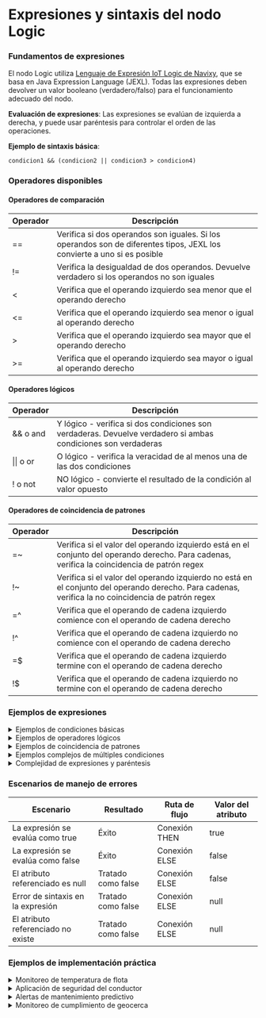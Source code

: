 # Expresiones y sintaxis del nodo Logic

### Fundamentos de expresiones

El nodo Logic utiliza [Lenguaje de Expresión IoT Logic de Navixy](https://app.gitbook.com/s/tx3J5BxnWyPV0nP2xr0z/technologies/navixy-iot-logic-expression-language), que se basa en Java Expression Language (JEXL). Todas las expresiones deben devolver un valor booleano (verdadero/falso) para el funcionamiento adecuado del nodo.

**Evaluación de expresiones**: Las expresiones se evalúan de izquierda a derecha, y puede usar paréntesis para controlar el orden de las operaciones.

**Ejemplo de sintaxis básica**:

```
condicion1 && (condicion2 || condicion3 > condicion4)
```

### Operadores disponibles

#### Operadores de comparación

| Operador | Descripción                                                                                                             |
| -------- | ----------------------------------------------------------------------------------------------------------------------- |
| ==       | Verifica si dos operandos son iguales. Si los operandos son de diferentes tipos, JEXL los convierte a uno si es posible |
| !=       | Verifica la desigualdad de dos operandos. Devuelve verdadero si los operandos no son iguales                            |
| <        | Verifica que el operando izquierdo sea menor que el operando derecho                                                    |
| <=       | Verifica que el operando izquierdo sea menor o igual al operando derecho                                                |
| >        | Verifica que el operando izquierdo sea mayor que el operando derecho                                                    |
| >=       | Verifica que el operando izquierdo sea mayor o igual al operando derecho                                                |

#### Operadores lógicos

| Operador  | Descripción                                                                                                   |
| --------- | ------------------------------------------------------------------------------------------------------------- |
| && o and  | Y lógico - verifica si dos condiciones son verdaderas. Devuelve verdadero si ambas condiciones son verdaderas |
| \|\| o or | O lógico - verifica la veracidad de al menos una de las dos condiciones                                       |
| ! o not   | NO lógico - convierte el resultado de la condición al valor opuesto                                           |

#### Operadores de coincidencia de patrones

| Operador | Descripción                                                                                                                                        |
| -------- | -------------------------------------------------------------------------------------------------------------------------------------------------- |
| =\~      | Verifica si el valor del operando izquierdo está en el conjunto del operando derecho. Para cadenas, verifica la coincidencia de patrón regex       |
| !\~      | Verifica si el valor del operando izquierdo no está en el conjunto del operando derecho. Para cadenas, verifica la no coincidencia de patrón regex |
| =^       | Verifica que el operando de cadena izquierdo comience con el operando de cadena derecho                                                            |
| !^       | Verifica que el operando de cadena izquierdo no comience con el operando de cadena derecho                                                         |
| =$       | Verifica que el operando de cadena izquierdo termine con el operando de cadena derecho                                                             |
| !$       | Verifica que el operando de cadena izquierdo no termine con el operando de cadena derecho                                                          |

### Ejemplos de expresiones

<details>

<summary>Ejemplos de condiciones básicas</summary>

**Verificaciones de igualdad**:

```
value('lock_state', 0, 'valid') == 'sealed'
door_state_2 == 0
```

**Verificaciones de desigualdad**:

```
value('lock_state', 1, 'valid') != 'unknown'
avl_io_221 != null
```

**Comparaciones numéricas**:

```
value('humidity', 1, 'all') < 80
value('humidity', 1, 'all') <= 80
value('humidity', 0, 'valid') > 80
value('humidity', 0, 'valid') >= 80
```

**Monitoreo de temperatura**:

```
value('temperature', 0, 'valid') > 75
```

Esta expresión se activa cuando la temperatura supera los 75 grados, útil para alertas de sobrecalentamiento.

**Detección de violación de velocidad**:

```
value('speed', 0, 'valid') > 80
```

Esta expresión identifica cuando los vehículos superan los límites de velocidad de 80 km/h.

**Monitoreo de salud del dispositivo**:

```
value('battery_voltage', 0, 'valid') < 11.5
```

Esta expresión detecta condiciones de batería baja que requieren atención de mantenimiento.

**Alertas de nivel de combustible**:

```
value('fuel_level', 0, 'valid') < 20
```

Esta expresión identifica cuando los niveles de combustible caen por debajo del 20%, permitiendo reabastecimiento proactivo.

</details>

<details>

<summary>Ejemplos de operadores lógicos</summary>

**Operaciones Y**:

```
value('temperature', 0, 'valid') > 15 && value('humidity', 0, 'valid') > 80
value('temperature', 0, 'valid') > 15 and value('humidity', 0, 'valid') > 80
```

**Operaciones O**:

```
temperature < 10 || humidity > 80
temperature < 10 or humidity > 80
```

**Operaciones NO**:

```
!condition
not condition
```

</details>

<details>

<summary>Ejemplos de coincidencia de patrones</summary>

**Pertenencia a conjunto**:

```
value('lock_state', 0, 'valid') =~ ['locked','unlocked']
value('driver_name', 0, 'valid') !~ ['John', 'Steve']
```

**Coincidencia de patrones de cadena**:

```
driver_id =^ 'cc6f8216'
driver_id !^ 'cc6f8216'
value('engine_hours', 0, 'valid') =$ '1000'
value('driver_id', 0, 'valid') !$ '8b38851c3c68'
```

</details>

<details>

<summary>Ejemplos complejos de múltiples condiciones</summary>

**Alerta de exceso de velocidad fuera de horario**:

```
value('speed', 0, 'valid') > 60 && (value('current_hour', 0, 'valid') >= 18 || value('current_hour', 0, 'valid') <= 6)
```

Esto combina el monitoreo de velocidad con condiciones basadas en tiempo para una supervisión de seguridad mejorada durante turnos nocturnos.

**Diagnósticos integrales del dispositivo**:

```
value('gps_satellites', 0, 'valid') >= 4 && value('battery_voltage', 0, 'valid') > 11.5 && value('signal_strength', 0, 'valid') > -80
```

Esto valida múltiples parámetros de salud del dispositivo simultáneamente para asegurar un funcionamiento confiable.

**Monitoreo de seguridad del conductor**:

```
value('harsh_braking', 0, 'valid') == true && value('driver_identified', 0, 'valid') == false
```

Esto identifica comportamiento de conducción inseguro cuando el conductor no está debidamente identificado en el sistema.

**Programación de mantenimiento de equipos**:

```
value('engine_hours', 0, 'valid') > 250 && value('last_maintenance', 0, 'valid') > 30
```

Esto activa alertas de mantenimiento cuando las horas del motor superan los umbrales y el mantenimiento está atrasado.

**Cumplimiento de rango de temperatura**:

```
value('cargo_temperature', 0, 'valid') < -18 || value('cargo_temperature', 0, 'valid') > 4
```

Esto detecta cuando las temperaturas de carga refrigerada caen fuera del rango aceptable.

</details>

<details>

<summary>Complejidad de expresiones y paréntesis</summary>

Puede crear expresiones complejas combinando múltiples condiciones con paréntesis para controlar el orden de evaluación:

**Validación de seguridad compleja**:

```
!driver_identified && (vibration_active || speed > 3)
```

**Verificación de equipo multiparámetro**:

```
(value('oil_pressure', 0, 'valid') < 20 || value('coolant_temp', 0, 'valid') > 95) && value('engine_running', 0, 'valid') == true
```

</details>

### Escenarios de manejo de errores

| Escenario                          | Resultado          | Ruta de flujo | Valor del atributo |
| ---------------------------------- | ------------------ | ------------- | ------------------ |
| La expresión se evalúa como true   | Éxito              | Conexión THEN | true               |
| La expresión se evalúa como false  | Éxito              | Conexión ELSE | false              |
| El atributo referenciado es null   | Tratado como false | Conexión ELSE | false              |
| Error de sintaxis en la expresión  | Tratado como false | Conexión ELSE | null               |
| El atributo referenciado no existe | Tratado como false | Conexión ELSE | null               |

### Ejemplos de implementación práctica

<details>

<summary>Monitoreo de temperatura de flota</summary>

**Requisito empresarial**: Monitorear vehículos refrigerados para asegurar el cumplimiento de temperatura de la carga

```
value('cargo_temperature', 0, 'valid') > 4 || value('cargo_temperature', 0, 'valid') < -18
```

* **Ruta THEN**: Enviar alertas inmediatas al despacho, registrar violaciones de cumplimiento, activar acciones correctivas
* **Ruta ELSE**: Continuar procesamiento normal para temperaturas conformes, actualizar paneles de estado

</details>

<details>

<summary>Aplicación de seguridad del conductor</summary>

**Requisito empresarial**: Identificar patrones de conducción insegura durante horas de turno activo

```
value('harsh_acceleration', 0, 'valid') == true && value('shift_active', 0, 'valid') == true
```

* **Ruta THEN**: Generar reportes de entrenamiento del conductor, enviar notificaciones de seguridad, registrar incidentes
* **Ruta ELSE**: Procesar datos de comportamiento de conducción normal, actualizar métricas de rendimiento

</details>

<details>

<summary>Alertas de mantenimiento predictivo</summary>

**Requisito empresarial**: Detectar fallas potenciales de equipos antes de que ocurran

```
value('engine_temperature', 0, 'valid') > 95 && value('oil_pressure', 0, 'valid') < 30
```

* **Ruta THEN**: Programar citas de mantenimiento, enviar alertas a técnicos, registrar datos de diagnóstico
* **Ruta ELSE**: Continuar monitoreo rutinario, actualizar paneles de salud del equipo

</details>

<details>

<summary>Monitoreo de cumplimiento de geocerca</summary>

**Requisito empresarial**: Asegurar que los vehículos operen dentro de áreas autorizadas durante horas de trabajo

```
(value('latitude', 0, 'valid') < 40.7489 || value('latitude', 0, 'valid') > 40.7589) && value('business_hours', 0, 'valid') == true
```

* **Ruta THEN**: Generar alertas de ubicación no autorizada, notificar a seguridad, registrar violaciones
* **Ruta ELSE**: Continuar registro de operaciones normales, actualizar seguimiento de ubicación

</details>
